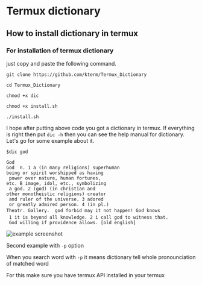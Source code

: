# Termux dictionary
## How to install dictionary in termux

### For installation of termux dictionary
just copy and paste the following command.

```
git clone https://github.com/kterm/Termux_Dictionary

cd Termux_Dictionary

chmod +x dic

chmod +x install.sh

./install.sh

```

I hope after putting above code you got a dictionary in termux. 
If everything is right then put `dic -h` then you can see the help manual for dictionary. 
Let's go for some example about it. 

```
$dic god

God
God  n. 1 a (in many religions) superhuman 
being or spirit worshipped as having
 power over nature, human fortunes, 
etc. B image, idol, etc., symbolizing
 a god. 2 (god) (in christian and 
other monotheistic religions) creator
 and ruler of the universe. 3 adored
 or greatly admired person. 4 (in pl.) 
Theatr. Gallery.  god forbid may it not happen! God knows
 1 it is beyond all knowledge. 2 i call god to witness that.
 God willing if providence allows. [old english]
```

![example screenshot](https://kterm.github.io/termux.github.io/Screenshot_2019-09-2505-27-197_com.termux.PNG)

Second example with `-p` option


When you search word with `-p` it means
dictionary tell whole pronounciation of matched word

For this make sure you have termux API installed in your termux

